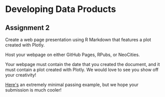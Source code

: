 # Developing Data Products



## Assignment 2

Create a web page presentation using R Markdown that features a plot created with Plotly. 

Host your webpage on either GitHub Pages, RPubs, or NeoCities. 

Your webpage must contain the date that you created the document, and it must contain a plot created with Plotly. We would 
love to see you show off your creativity!

[Here's](https://seankross.neocities.org/week3.html) an extremely minimal passing example, but we hope your submission is much cooler!


